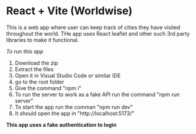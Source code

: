 # React + Vite (Worldwise)

This is a web app where user can keep track of cities they have visited throughout the world. THe app uses React leaflet and other such 3rd party libraries to make it functional.

*To run this app*
1. Download the zip
2. Extract the files
3. Open it in Visual Studio Code or similar IDE
4. go to the root folder
5. Give the command "npm i"
6. To run the server to work as a fake API run the command "npm run server"
7. To start the app run the comman "npm run dev"
8. It should open the app in "http://localhost:5173/"

**This app uses a fake authentication to login**
